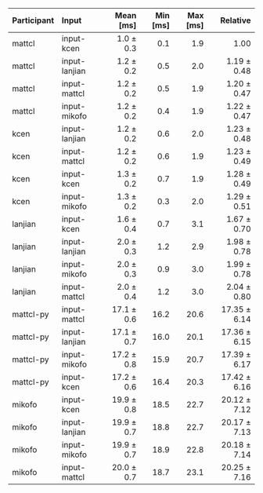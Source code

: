 | Participant | Input | Mean [ms] | Min [ms] | Max [ms] | Relative |
|:---|:---|---:|---:|---:|---:|
| mattcl | input-kcen | 1.0 ± 0.3 | 0.1 | 1.9 | 1.00 |
| mattcl | input-lanjian | 1.2 ± 0.2 | 0.5 | 2.0 | 1.19 ± 0.48 |
| mattcl | input-mattcl | 1.2 ± 0.2 | 0.5 | 1.9 | 1.20 ± 0.47 |
| mattcl | input-mikofo | 1.2 ± 0.2 | 0.4 | 1.9 | 1.22 ± 0.47 |
| kcen | input-lanjian | 1.2 ± 0.2 | 0.6 | 2.0 | 1.23 ± 0.48 |
| kcen | input-mattcl | 1.2 ± 0.2 | 0.6 | 1.9 | 1.23 ± 0.49 |
| kcen | input-kcen | 1.3 ± 0.2 | 0.7 | 1.9 | 1.28 ± 0.49 |
| kcen | input-mikofo | 1.3 ± 0.2 | 0.3 | 2.0 | 1.29 ± 0.51 |
| lanjian | input-kcen | 1.6 ± 0.4 | 0.7 | 3.1 | 1.67 ± 0.70 |
| lanjian | input-lanjian | 2.0 ± 0.3 | 1.2 | 2.9 | 1.98 ± 0.78 |
| lanjian | input-mikofo | 2.0 ± 0.3 | 0.9 | 3.0 | 1.99 ± 0.78 |
| lanjian | input-mattcl | 2.0 ± 0.4 | 1.2 | 3.0 | 2.04 ± 0.80 |
| mattcl-py | input-mattcl | 17.1 ± 0.6 | 16.2 | 20.6 | 17.35 ± 6.14 |
| mattcl-py | input-lanjian | 17.1 ± 0.7 | 16.0 | 20.1 | 17.36 ± 6.15 |
| mattcl-py | input-mikofo | 17.2 ± 0.8 | 15.9 | 20.7 | 17.39 ± 6.17 |
| mattcl-py | input-kcen | 17.2 ± 0.6 | 16.4 | 20.3 | 17.42 ± 6.16 |
| mikofo | input-kcen | 19.9 ± 0.8 | 18.5 | 22.7 | 20.12 ± 7.12 |
| mikofo | input-lanjian | 19.9 ± 0.7 | 18.8 | 22.7 | 20.17 ± 7.13 |
| mikofo | input-mikofo | 19.9 ± 0.7 | 18.9 | 22.8 | 20.18 ± 7.14 |
| mikofo | input-mattcl | 20.0 ± 0.7 | 18.7 | 23.1 | 20.25 ± 7.16 |
